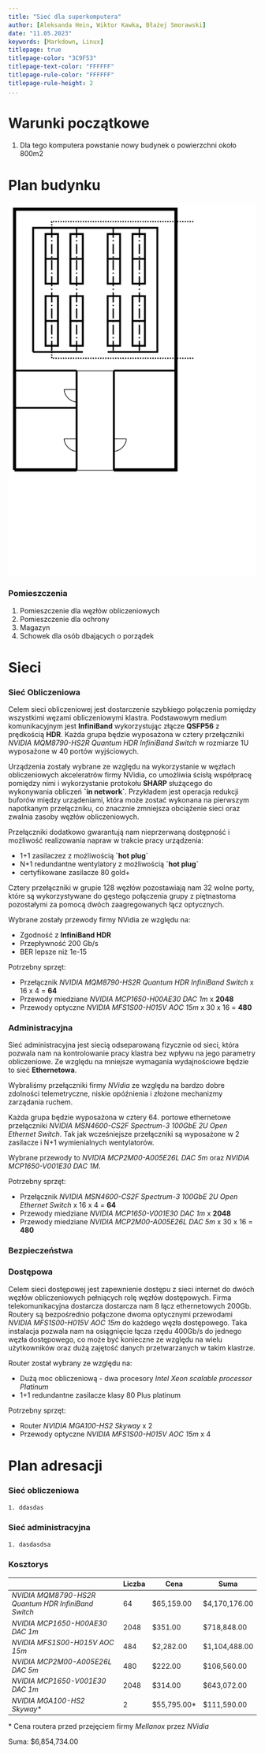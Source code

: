 ```yaml
---
title: "Sieć dla superkomputera"
author: [Aleksanda Hein, Wiktor Kawka, Błażej Smorawski]
date: "11.05.2023"
keywords: [Markdown, Linux]
titlepage: true
titlepage-color: "3C9F53"
titlepage-text-color: "FFFFFF"
titlepage-rule-color: "FFFFFF"
titlepage-rule-height: 2
...
```


# Warunki początkowe
 1. Dla tego komputera powstanie nowy budynek o powierzchni około 800m2


# Plan budynku
![](plan.svg "Plan budynku")
### Pomieszczenia
 1. Pomieszczenie dla węzłów obliczeniowych
 2. Pomieszczenie dla ochrony
 3. Magazyn
 4. Schowek dla osób dbających o porządek
   
# Sieci
### Sieć Obliczeniowa

Celem sieci obliczeniowej jest dostarczenie szybkiego połączenia pomiędzy wszystkimi węzami obliczeniowymi klastra. Podstawowym medium komunikacyjnym jest **InfiniBand** wykorzystując złącze **QSFP56** z prędkością **HDR**. Każda grupa będzie wyposażona w cztery przełączniki *NVIDIA MQM8790-HS2R Quantum HDR InfiniBand Switch* w rozmiarze 1U wyposażone w 40 portów wyjściowych. 

Urządzenia zostały wybrane ze względu na wykorzystanie w węzłach obliczeniowych akceleratrów firmy NVidia, co umożliwia ścisłą współpracę pomiędzy nimi i wykorzystanie protokołu **SHARP** służącego do wykonywania obliczeń **\`in network\`**. Przykładem jest operacja redukcji buforów między urządeniami, która może zostać wykonana na pierwszym napotkanym przełączniku, co znacznie zmniejsza obciążenie sieci oraz zwalnia zasoby węzłów obliczeniowych.

Przełączniki dodatkowo gwarantują nam nieprzerwaną dostępność i możliwość realizowania napraw w trakcie pracy urządzenia:
 * 1+1 zasilaczez z możliwością **\`hot plug\`**
 * N+1 redundantne wentylatory z możliwością **\`hot plug\`**
 * certyfikowane zasilacze 80 gold+

Cztery przełączniki w grupie 128 węzłów pozostawiają nam 32 wolne porty, które są wykorzystywane do gęstego połączenia grupy z piętnastoma pozostałymi za pomocą dwóch zaagregowanych łącz optycznych.

Wybrane zostały przewody firmy NVidia ze względu na:
 * Zgodność z **InfiniBand HDR**
 * Przepływność 200 Gb/s
 * BER lepsze niż 1e-15

Potrzebny sprzęt:
 * Przełącznik *NVIDIA MQM8790-HS2R Quantum HDR InfiniBand Switch* x 16 x 4 = **64**
 * Przewody miedziane *NVIDIA MCP1650-H00AE30 DAC 1m* x **2048**
 * Przewody optyczne *NVIDIA MFS1S00-H015V AOC 15m* x 30 x 16 = **480**

### Administracyjna

Sieć administracyjna jest siecią odseparowaną fizycznie od sieci, która pozwala nam na kontrolowanie pracy klastra bez wpływu na jego parametry obliczeniowe. Ze względu na mniejsze wymagania wydajnościowe będzie to sieć **Ethernetowa**.

Wybraliśmy przełączniki firmy *NVidia* ze względu na bardzo dobre zdolności telemetryczne, niskie opóźnienia i złożone mechanizmy zarządania ruchem. 

Każda grupa będzie wyposażona w cztery 64. portowe ethernetowe przełączniki *NVIDIA MSN4600-CS2F Spectrum-3 100GbE 2U Open Ethernet Switch*. Tak jak wcześniejsze przełączniki są wyposażone w 2 zasilacze i N+1 wymienialnych wentylatorów.

Wybrane przewody to *NVIDIA MCP2M00-A005E26L DAC 5m* oraz
*NVIDIA MCP1650-V001E30 DAC 1M*.

Potrzebny sprzęt:
 * Przełącznik *NVIDIA MSN4600-CS2F Spectrum-3 100GbE 2U Open Ethernet Switch* x 16 x 4 = **64**
 * Przewody miedziane *NVIDIA MCP1650-V001E30 DAC 1m* x **2048**
 * Przewody miedziane *NVIDIA MCP2M00-A005E26L DAC 5m* x 30 x 16 = **480**

### Bezpieczeństwa

### Dostępowa

Celem sieci dostępowej jest zapewnienie dostępu z sieci internet do dwóch węzłów obliczeniowych pełniących rolę węzłów dostępowych. Firma telekomunikacyjna dostarcza dostarcza  nam 8 łącz ethernetowych 200Gb. Routery są bezpośrednio połączone dwoma optycznymi przewodami *NVIDIA MFS1S00-H015V AOC 15m* do każdego węzła dostępowego. Taka instalacja pozwala nam na osiągnięcie łącza rzędu 400Gb/s do jednego węzła dostępowego, co może być konieczne ze względu na wielu użytkowników oraz dużą zajętość danych przetwarzanych w takim klastrze.

Router został wybrany ze względu na:
 * Dużą moc obliczeniową - dwa procesory *Intel Xeon scalable processor Platinum*
 * 1+1 redundantne zasilacze klasy 80 Plus platinum

Potrzebny sprzęt:
 * Router *NVIDIA MGA100-HS2 Skyway* x 2
 * Przewody optyczne *NVIDIA MFS1S00-H015V AOC 15m* x 4

   
# Plan adresacji

### Sieć obliczeniowa
    1. ddasdas
   
### Sieć administracyjna
    1. dasdasdsa

### Kosztorys

|                                                     | Liczba | Cena        | Suma          |
| --------------------------------------------------- | ------ | ----------- | ------------- |
| *NVIDIA MQM8790-HS2R Quantum HDR InfiniBand Switch* | 64     | $65,159.00  | $4,170,176.00 |
| *NVIDIA MCP1650-H00AE30 DAC 1m*                     | 2048   | $351.00     | $718,848.00   |
| *NVIDIA MFS1S00-H015V AOC 15m*                      | 484    | $2,282.00   | $1,104,488.00 |
| *NVIDIA MCP2M00-A005E26L DAC 5m*                    | 480    | $222.00     | $106,560.00   |
| *NVIDIA MCP1650-V001E30 DAC 1m*                     | 2048   | $314.00     | $643,072.00   |
| *NVIDIA MGA100-HS2 Skyway*\*                        | 2      | $55,795.00* | $111,590.00   |

\* Cena routera przed przejęciem firmy *Mellanox* przez *NVidia*

Suma: $6,854,734.00